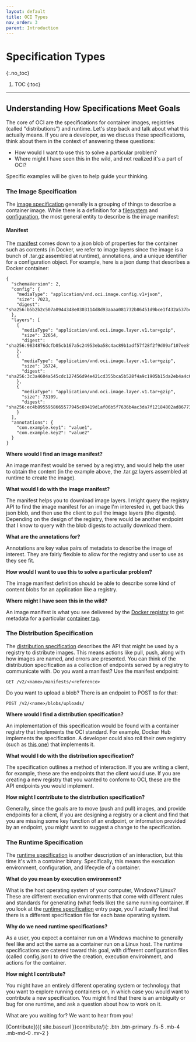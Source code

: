 ```yaml
---
layout: default
title: OCI Types
nav_order: 3
parent: Introduction
---
```


# Specification Types
{:.no_toc}

1. TOC
{:toc}

---

## Understanding How Specifications Meet Goals

The core of OCI are the specifications for container images, registries (called "distributions") 
and runtime. Let's step back and talk about what this actually means. If you are a developer, as 
we discuss these specifications, think about them in the context of answering these questions:

 - How would I want to use this to solve a particular problem?
 - Where might I have seen this in the wild, and not realized it's a part of OCI?

Specific examples will be given to help guide your thinking.

### The Image Specification

The [image specification](https://github.com/opencontainers/image-spec/blob/master/spec.md) generally is a grouping of things to describe a container image. While there is a definition for a [filesystem](https://github.com/opencontainers/image-spec/blob/master/layer.md) and [configuration](https://github.com/opencontainers/image-spec/blob/master/config.md), the most general entity to describe is the image manifest:

#### Manifest

The [manifest](https://github.com/opencontainers/image-spec/blob/master/manifest.md) comes down to a json blob of properties for the container such as contents (in Docker, we refer to image layers since the image is a bunch of .tar.gz assembled at runtime), annotations, and a unique identifier for a configuration object. For example, here is a json dump that describes a Docker container:

```
{
  "schemaVersion": 2,
  "config": {
    "mediaType": "application/vnd.oci.image.config.v1+json",
    "size": 7023,
    "digest": "sha256:b5b2b2c507a0944348e0303114d8d93aaaa081732b86451d9bce1f432a537bc7"
  },
  "layers": [
    {
      "mediaType": "application/vnd.oci.image.layer.v1.tar+gzip",
      "size": 32654,
      "digest": "sha256:9834876dcfb05cb167a5c24953eba58c4ac89b1adf57f28f2f9d09af107ee8f0"
    },
    {
      "mediaType": "application/vnd.oci.image.layer.v1.tar+gzip",
      "size": 16724,
      "digest": "sha256:3c3a4604a545cdc127456d94e421cd355bca5b528f4a9c1905b15da2eb4a4c6b"
    },
    {
      "mediaType": "application/vnd.oci.image.layer.v1.tar+gzip",
      "size": 73109,
      "digest": "sha256:ec4b8955958665577945c89419d1af06b5f7636b4ac3da7f12184802ad867736"
    }
  ],
  "annotations": {
    "com.example.key1": "value1",
    "com.example.key2": "value2"
  }
}
```

**Where would I find an image manifest?**

An image manifest would be served by a registry, and would help the user to obtain the content (in the example above, the .tar.gz layers assembled at runtime to create the image). 

**What would I do with the image manifest?**

The manifest helps you to download image layers. I might query the registry API to find the image manifest for an image I'm interested in, get back this json blob, and then use the client to pull the image layers (the digests). Depending on the design of the registry, there would be another endpoint that I know to query with the blob digests to actually download them.

**What are the annotations for?**

Annotations are key value pairs of metadata to describe the image of interest. They are fairly flexible to allow for the registry and user to use as they see fit.

**How would I want to use this to solve a particular problem?**

The image manifest definition should be able to describe some kind of content blobs for an
application like a registry.

**Where might I have seen this in the wild?**

An image manifest is what you see delivered by the [Docker registry]() to get metadata
for a particular [container tag](https://docs.docker.com/engine/reference/commandline/manifest/).


### The Distribution Specification

The [distribution specification](https://github.com/opencontainers/distribution-spec/blob/master/spec.md)
describes the API that might be used by a registry to distribute images. This means actions like pull, push, along with how images are named, and errors are presented. You can think of the distribution specification
as a collection of endpoints served by a registry to communicate with. Do you want a manifest? Use
the manifest endpoint:

```
GET /v2/<name>/manifests/<reference>
```

Do you want to upload a blob? There is an endpoint to POST to for that:

```
POST /v2/<name>/blobs/uploads/
```

**Where would I find a distribution specification?**

An implementation of this specification would be found with a container registry that
implements the OCI standard. For example, Docker Hub implements the specification. A
developer could also roll their own registry (such as [this one](https://github.com/atlaskerr/stori))
that implements it.

**What would I do with the distribution specification?**

The specification outlines a method of interaction. If you are writing a client, for example, these
are the endpoints that the client would use. If you are creating a new registry that you wanted
to conform to OCI, these are the API endpoints you would implement.

**How might I contribute to the distribution specification?**

Generally, since the goals are to move (push and pull) images, and provide endpoints for a client,
if you are designing a registry or a client and find that you are missing some key function of an
endpoint, or information provided by an endpoint, you might want to suggest a change to the specification.

### The Runtime Specification

The [runtime specification](https://github.com/opencontainers/runtime-spec/blob/master/spec.md) is another
description of an interaction, but this time it's with a container binary.  Specifically, this means
the execution environment, configuration, and lifecycle of a container.

**What do you mean by execution environment?**

What is the host operating system of your computer, Windows? Linux? These are different execution environments that come with different rules and standards for generating (what feels like) the same running container. If you look at the [runtime specification](https://github.com/opencontainers/runtime-spec/blob/master/spec.md) entry page, you'll actually find that there is a different specification file for each base operating system.

**Why do we need runtime specifications?**

As a user, you expect a container run on a Windows machine to generally feel like and act the same
as a container run on a Linux host. The runtime specifications are catered toward this goal, with different
configuration files (called config.json) to drive the creation, execution enviroinment, and actions 
for the container.

**How might I contribute?**

You might have an entirely different operating system or technology that you want to explore running containers on, in which case you would want to contribute a new specification. You might find that there is an ambiguity or bug for one runtime, and ask a question about how to work on it.

What are you waiting for? We want to hear from you!

[Contribute]({{ site.baseurl }}contribute/){: .btn .btn-primary .fs-5 .mb-4 .mb-md-0 .mr-2 }
